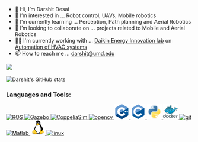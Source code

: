 - 👋 Hi, I’m Darshit Desai
- 👀 I’m interested in ... Robot control, UAVs, Mobile robotics
- 🌱 I’m currently learning ... Perception, Path planning and Aerial Robotics
- 💞️ I’m looking to collaborate on ... projects related to Mobile and Aerial Robotics
- 👨‍🔬 I'm currently working with ... <a href="https://ceee.umd.edu/daikinlab">Daikin Energy Innovation lab</a> on <a href = "https://ceee.umd.edu/about/roco">Automation of HVAC systems </a>
- 📫 How to reach me ... darshit@umd.edu

<a href="https://www.linkedin.com/in/darshit-desai-359375b3/"><img src="https://img.shields.io/badge/LinkedIn-0077B5?style=for-the-badge&logo=linkedin&logoColor=white"></a>

![Darshit's GitHub stats](https://github-readme-stats.vercel.app/api?username=darshit-desai&show_icons=true&theme=radical)

<h3 align="left">Languages and Tools:</h3>
<p align="left"> 
<a href="https://www.ros.org/" target="_blank" rel="noreferrer"> <img align="bottom" src="https://upload.wikimedia.org/wikipedia/commons/b/bb/Ros_logo.svg" alt="ROS" width="70" height="40"/> </a> 
<a href="https://gazebosim.org/" target="_blank" rel="noreferrer"> <img align="bottom" src="https://classic.gazebosim.org/assets/logos/gazebo_vert_pos-faad8cc37ab336f850e549077ef5831e5098034532113b06328dfd70355fb8f7.svg" alt="Gazebo" width="60" height="50"/> </a> 
<a href="https://www.coppeliarobotics.com/" target="_blank" rel="noreferrer"> <img src="https://niryo.com/wp-content/uploads/2019/12/CoppeliaSim.png" alt="CoppeliaSim" width="40" height="40"/> </a> 
<a href="https://opencv.org/" target="_blank" rel="noreferrer"> <img src="https://www.vectorlogo.zone/logos/opencv/opencv-icon.svg" alt="opencv" width="40" height="40"/> </a>
<a href="https://www.w3schools.com/cpp/" target="_blank" rel="noreferrer"> <img src="https://raw.githubusercontent.com/devicons/devicon/master/icons/cplusplus/cplusplus-original.svg" alt="cplusplus" width="40" height="40"/> </a> 
<a href="https://www.cprogramming.com/" target="_blank" rel="noreferrer"> <img src="https://raw.githubusercontent.com/devicons/devicon/master/icons/c/c-original.svg" alt="c" width="40" height="40"/> </a> 
<a href="https://www.python.org" target="_blank" rel="noreferrer"> <img src="https://raw.githubusercontent.com/devicons/devicon/master/icons/python/python-original.svg" alt="python" width="40" height="40"/> </a>
<a href="https://www.docker.com/" target="_blank" rel="noreferrer"> <img src="https://raw.githubusercontent.com/devicons/devicon/master/icons/docker/docker-original-wordmark.svg" alt="docker" width="40" height="40"/> </a>
<a href="https://git-scm.com/" target="_blank" rel="noreferrer"> <img src="https://www.vectorlogo.zone/logos/git-scm/git-scm-icon.svg" alt="git" width="40" height="40"/> </a> 
<a href="https://www.mathworks.com/products/matlab.html" target="_blank" rel="noreferrer"> <img src="https://upload.wikimedia.org/wikipedia/commons/thumb/2/21/Matlab_Logo.png/667px-Matlab_Logo.png" alt="Matlab" width="40" height="40"/> </a> 
<a href="https://www.linux.org/" target="_blank" rel="noreferrer"> <img src="https://raw.githubusercontent.com/devicons/devicon/master/icons/linux/linux-original.svg" alt="linux" width="40" height="40"/> </a>
<a href="https://px4.io/" target="_blank" rel="noreferrer"> <img src="https://px4.io/wp-content/uploads/2020/03/PX4_logo_black_large_resized_compressed-compressor.png" alt="linux" width="40" height="40"/> </a>


<!---
dmdarrow4597/dmdarrow4597 is a ✨ special ✨ repository because its `README.md` (this file) appears on your GitHub profile.
You can click the Preview link to take a look at your changes.
--->
